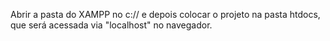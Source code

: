 Abrir a pasta do XAMPP no c:// e depois colocar o projeto na pasta htdocs, que será acessada via "localhost" no navegador.
